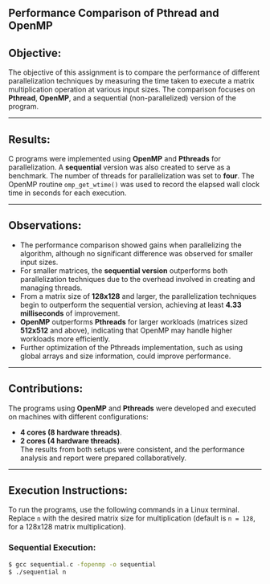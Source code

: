 ## Performance Comparison of Pthread and OpenMP

## Objective:

The objective of this assignment is to compare the performance of different parallelization techniques by measuring the time taken to execute a matrix multiplication operation at various input sizes. The comparison focuses on **Pthread**, **OpenMP**, and a sequential (non-parallelized) version of the program.

---

## Results:

C programs were implemented using **OpenMP** and **Pthreads** for parallelization. A **sequential** version was also created to serve as a benchmark. The number of threads for parallelization was set to **four**. The OpenMP routine `omp_get_wtime()` was used to record the elapsed wall clock time in seconds for each execution.

---

## Observations:

-   The performance comparison showed gains when parallelizing the algorithm, although no significant difference was observed for smaller input sizes.
-   For smaller matrices, the **sequential version** outperforms both parallelization techniques due to the overhead involved in creating and managing threads.
-   From a matrix size of **128x128** and larger, the parallelization techniques begin to outperform the sequential version, achieving at least **4.33 milliseconds** of improvement.
-   **OpenMP** outperforms **Pthreads** for larger workloads (matrices sized **512x512** and above), indicating that OpenMP may handle higher workloads more efficiently.
-   Further optimization of the Pthreads implementation, such as using global arrays and size information, could improve performance.

---

## Contributions:

The programs using **OpenMP** and **Pthreads** were developed and executed on machines with different configurations:

-   **4 cores (8 hardware threads)**.
-   **2 cores (4 hardware threads)**.
    <br>
    The results from both setups were consistent, and the performance analysis and report were prepared collaboratively.

---

## Execution Instructions:

To run the programs, use the following commands in a Linux terminal. Replace `n` with the desired matrix size for multiplication (default is `n = 128`, for a 128x128 matrix multiplication).

### Sequential Execution:

```bash
$ gcc sequential.c -fopenmp -o sequential
$ ./sequential n
```
